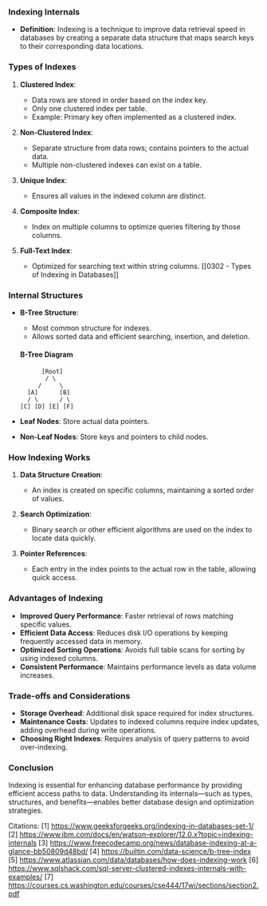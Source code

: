 ### Indexing Internals
- **Definition**: Indexing is a technique to improve data retrieval speed in databases by creating a separate data structure that maps search keys to their corresponding data locations.
### Types of Indexes
1. **Clustered Index**:
   - Data rows are stored in order based on the index key.
   - Only one clustered index per table.
   - Example: Primary key often implemented as a clustered index.
   
1. **Non-Clustered Index**:
   - Separate structure from data rows; contains pointers to the actual data.
   - Multiple non-clustered indexes can exist on a table.

2. **Unique Index**:
   - Ensures all values in the indexed column are distinct.

3. **Composite Index**:
   - Index on multiple columns to optimize queries filtering by those columns.

4. **Full-Text Index**:
   - Optimized for searching text within string columns.
[[0302 - Types of Indexing in Databases]]
### Internal Structures
- **B-Tree Structure**:
  - Most common structure for indexes.
  - Allows sorted data and efficient searching, insertion, and deletion.
  
  #### B-Tree Diagram
  ```
        [Root]
         / \
       /     \
    [A]      [B]
    / \      / \
  [C] [D] [E] [F]
  ```

- **Leaf Nodes**: Store actual data pointers.
- **Non-Leaf Nodes**: Store keys and pointers to child nodes.

### How Indexing Works
1. **Data Structure Creation**:
   - An index is created on specific columns, maintaining a sorted order of values.

2. **Search Optimization**:
   - Binary search or other efficient algorithms are used on the index to locate data quickly.

3. **Pointer References**:
   - Each entry in the index points to the actual row in the table, allowing quick access.

### Advantages of Indexing

- **Improved Query Performance**: Faster retrieval of rows matching specific values.
- **Efficient Data Access**: Reduces disk I/O operations by keeping frequently accessed data in memory.
- **Optimized Sorting Operations**: Avoids full table scans for sorting by using indexed columns.
- **Consistent Performance**: Maintains performance levels as data volume increases.

### Trade-offs and Considerations

- **Storage Overhead**: Additional disk space required for index structures.
- **Maintenance Costs**: Updates to indexed columns require index updates, adding overhead during write operations.
- **Choosing Right Indexes**: Requires analysis of query patterns to avoid over-indexing.

### Conclusion

Indexing is essential for enhancing database performance by providing efficient access paths to data. Understanding its internals—such as types, structures, and benefits—enables better database design and optimization strategies.

Citations:
[1] https://www.geeksforgeeks.org/indexing-in-databases-set-1/
[2] https://www.ibm.com/docs/en/watson-explorer/12.0.x?topic=indexing-internals
[3] https://www.freecodecamp.org/news/database-indexing-at-a-glance-bb50809d48bd/
[4] https://builtin.com/data-science/b-tree-index
[5] https://www.atlassian.com/data/databases/how-does-indexing-work
[6] https://www.sqlshack.com/sql-server-clustered-indexes-internals-with-examples/
[7] https://courses.cs.washington.edu/courses/cse444/17wi/sections/section2.pdf